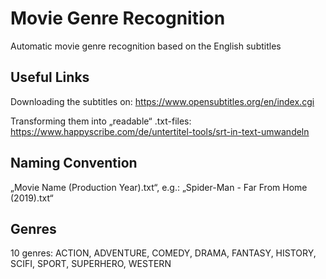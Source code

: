 # Movie Genre Recognition
Automatic movie genre recognition based on the English subtitles

## Useful Links
Downloading the subtitles on: 
https://www.opensubtitles.org/en/index.cgi

Transforming them into „readable“ .txt-files: 
https://www.happyscribe.com/de/untertitel-tools/srt-in-text-umwandeln

## Naming Convention
„Movie Name (Production Year).txt“, e.g.:
„Spider-Man - Far From Home (2019).txt“

## Genres
10 genres: ACTION, ADVENTURE, COMEDY, DRAMA, FANTASY, HISTORY, SCIFI, SPORT, SUPERHERO, WESTERN
